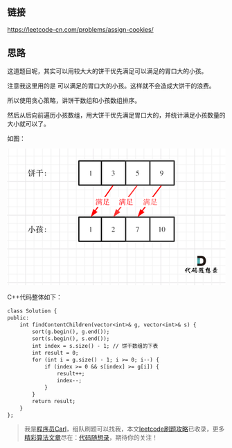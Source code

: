 
## 链接 

https://leetcode-cn.com/problems/assign-cookies/ 

## 思路 

这道题目呢，其实可以用较大大的饼干优先满足可以满足的胃口大的小孩。

注意我这里用的是 可以满足的胃口大的小孩。这样就不会造成大饼干的浪费。

所以使用贪心策略，讲饼干数组和小孩数组排序。

然后从后向前遍历小孩数组，用大饼干优先满足胃口大的，并统计满足小孩数量的大小就可以了。

如图：

<img src='../pics/455.分发饼干.png' width=600> </img></div>


C++代码整体如下：

```
class Solution {
public:
    int findContentChildren(vector<int>& g, vector<int>& s) {
        sort(g.begin(), g.end());
        sort(s.begin(), s.end());
        int index = s.size() - 1; // 饼干数组的下表
        int result = 0;
        for (int i = g.size() - 1; i >= 0; i--) {
            if (index >= 0 && s[index] >= g[i]) {
                result++;
                index--;
            }
        }
        return result;
    }
};
```
> 我是[程序员Carl](https://github.com/youngyangyang04)，组队刷题可以找我，本文[leetcode刷题攻略](https://github.com/youngyangyang04/leetcode-master)已收录，更多[精彩算法文章](https://mp.weixin.qq.com/mp/appmsgalbum?__biz=MzUxNjY5NTYxNA==&action=getalbum&album_id=1485825793120387074&scene=173#wechat_redirect)尽在：[代码随想录](https://img-blog.csdnimg.cn/20200815195519696.png)，期待你的关注！

